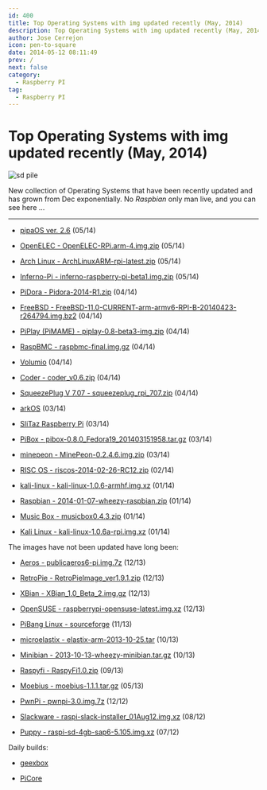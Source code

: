 ```yaml
---
id: 400
title: Top Operating Systems with img updated recently (May, 2014) 
description: Top Operating Systems with img updated recently (May, 2014)
author: Jose Cerrejon
icon: pen-to-square
date: 2014-05-12 08:11:49
prev: /
next: false
category:
  - Raspberry PI
tag:
  - Raspberry PI
---
```


# Top Operating Systems with img updated recently (May, 2014) 

![sd pile](/images/sd%20pile.png)

New collection of Operating Systems that have been recently updated and has grown from Dec exponentially. No *Raspbian* only man live, and you can see here ...

- - -
* [pipaOS ver. 2.6](http://pipaos.mitako.eu) (05/14)

* [OpenELEC - OpenELEC-RPi.arm-4.img.zip](http://openelec.tv/get-openelec/finish/10-raspberry-pi-builds/315-diskimage-openelec-stable-raspberry-pi-arm) (05/14)

* [Arch Linux - ArchLinuxARM-rpi-latest.zip](http://archlinuxarm.org/os/ArchLinuxARM-rpi-latest.zip) (05/14)

* [Inferno-Pi - inferno-raspberry-pi-beta1.img.zip](http://tor.lynxline.com/inferno-raspberry-pi-beta1.img.zip) (05/14)

* [PiDora - Pidora-2014-R1.zip](http://downloads.raspberrypi.org/pidora_latest) (04/14)

* [FreeBSD - FreeBSD-11.0-CURRENT-arm-armv6-RPI-B-20140423-r264794.img.bz2](ftp://ftp.freebsd.org/pub/FreeBSD/snapshots/arm/armv6/ISO-IMAGES/11.0/FreeBSD-11.0-CURRENT-arm-armv6-RPI-B-20140423-r264794.img.bz2) (04/14)

* [PiPlay (PiMAME) - piplay-0.8-beta3-img.zip](http://sourceforge.net/projects/pimame/files/latest/download?source=files) (04/14)

* [RaspBMC - raspbmc-final.img.gz](http://download.raspbmc.com/downloads/bin/filesystem/prebuilt/raspbmc-final.img.gz) (04/14)

* [Volumio](http://sourceforge.net/projects/volumio/files/latest/download?source=files) (04/14)

* [Coder - coder_v0.6.zip](http://storage.googleapis.com/coder-images/coder_v0.6.zip) (04/14)

* [SqueezePlug V 7.07 - squeezeplug_rpi_707.zip](http://www.squeezeplug.eu/?page_id=52) (04/14)

* [arkOS](https://nyus.mirror.arkos.io/os/latest-rpi.tar.gz) (03/14)

* [SliTaz Raspberry Pi](http://mirror.slitaz.org/arm/rpi/) (03/14)

* [PiBox - pibox-0.8.0_Fedora19_201403151958.tar.gz](http://www.graphics-muse.org/archives/pibox/0.8.0/pibox-0.8.0_Fedora19_201403151958.tar.gz) (03/14)

* [minepeon - MinePeon-0.2.4.6.img.zip](http://sourceforge.net/projects/minepeon/files/latest/download?source=files) (03/14)

* [RISC OS - riscos-2014-02-26-RC12.zip](http://downloads.raspberrypi.org/riscos_latest) (02/14)

* [kali-linux - kali-linux-1.0.6-armhf.img.xz](http://cdimage.kali.org/kali-latest/armhf/kali-linux-1.0.6-armhf.img.xz) (01/14)

* [Raspbian - 2014-01-07-wheezy-raspbian.zip](http://downloads.raspberrypi.org/raspbian_latest) (01/14)

* [Music Box - musicbox0.4.3.zip](http://www.woutervanwijk.nl/pimusicbox/musicbox0.4.3.zip) (01/14)

* [Kali Linux - kali-linux-1.0.6a-rpi.img.xz](http://images.offensive-security.com/kali-linux-1.0.6a-rpi.img.xz) (01/14)

The images have not been updated have long been:

* [Aeros - publicaeros6-pi.img.7z](http://www.aeros-os.org/publicaeros6-pi.img.7z) (12/13)

* [RetroPie - RetroPieImage_ver1.9.1.zip](http://blog.petrockblock.com/?wpdmdl=17) (12/13)

* [XBian - XBian_1.0_Beta_2.img.gz](http://sourceforge.net/projects/xbian/files/release/XBian_1.0_Beta_2.img.gz/download) (12/13)

* [OpenSUSE - raspberrypi-opensuse-latest.img.xz](http://www.zq1.de/~bernhard/linux/opensuse/raspberrypi-opensuse-latest.img.xz) (12/13)

* [PiBang Linux - sourceforge](http://sourceforge.net/projects/pibang/files/?source=navbar) (11/13)

* [microelastix - elastix-arm-2013-10-25.tar](http://sourceforge.net/projects/elastix/files/elastix-arm-2013-10-25.tar/download) (10/13)

* [Minibian - 2013-10-13-wheezy-minibian.tar.gz](http://minibianpi.wordpress.com) (10/13)

* [Raspyfi - RaspyFi1.0.zip](http://sourceforge.net/projects/raspyfi/files/1.0/RaspyFi1.0.zip/download) (09/13)

* [Moebius - moebius-1.1.1.tar.gz](http://sourceforge.net/projects/moebiuslinux/files/latest/download?source=files) (05/13)

* [PwnPi - pwnpi-3.0.img.7z](http://sourceforge.net/projects/pwnpi/files/pwnpi-3.0.img.7z/download) (12/12)

* [Slackware - raspi-slack-installer_01Aug12.img.xz](http://www.daves-collective.co.uk/raspi/images/raspi-slack-installer_01Aug12.img.xz) (08/12)

* [Puppy - raspi-sd-4gb-sap6-5.105.img.xz](http://distro.ibiblio.org/quirky/arm/test/raspi-sap6-5.105-alpha4/raspi-sd-4gb-sap6-5.105.img.xz) (07/12)

Daily builds:

* [geexbox](http://download.geexbox.org/snapshots/geexbox-xbmc-bcm2708-raspberrypi/latest/binaries.raspberrypi/)

* [PiCore](http://distro.ibiblio.org/tinycorelinux/5.x/armv6/release_candidates/)
